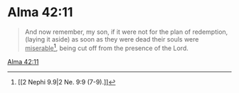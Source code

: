 # Alma 42:11

> And now remember, my son, if it were not for the plan of redemption, (laying it aside) as soon as they were dead their souls were <u>miserable</u>[^a], being cut off from the presence of the Lord.

[Alma 42:11](https://www.churchofjesuschrist.org/study/scriptures/bofm/alma/42?lang=eng&id=p11#p11)


[^a]: [[2 Nephi 9.9|2 Ne. 9:9 (7-9).]]
